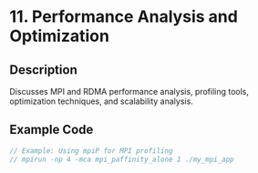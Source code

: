 # 11. Performance Analysis and Optimization

## Description
Discusses MPI and RDMA performance analysis, profiling tools, optimization techniques, and scalability analysis.

## Example Code
```c
// Example: Using mpiP for MPI profiling
// mpirun -np 4 -mca mpi_paffinity_alone 1 ./my_mpi_app
```
